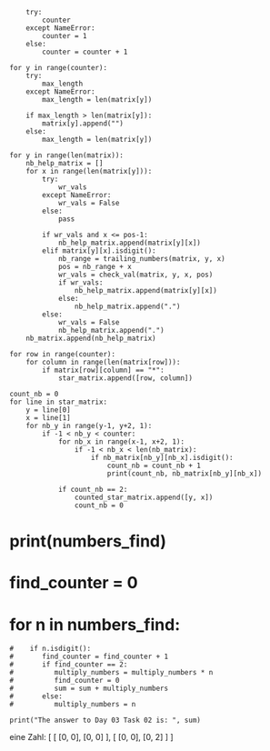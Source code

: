 
        try:
            counter
        except NameError:
            counter = 1
        else:
            counter = counter + 1

    for y in range(counter):
        try:
            max_length
        except NameError:
            max_length = len(matrix[y])

        if max_length > len(matrix[y]):
            matrix[y].append("")
        else:
            max_length = len(matrix[y])

    for y in range(len(matrix)):
        nb_help_matrix = []
        for x in range(len(matrix[y])):
            try:
                wr_vals
            except NameError:
                wr_vals = False
            else:
                pass

            if wr_vals and x <= pos-1:
                nb_help_matrix.append(matrix[y][x])
            elif matrix[y][x].isdigit():
                nb_range = trailing_numbers(matrix, y, x)
                pos = nb_range + x
                wr_vals = check_val(matrix, y, x, pos)
                if wr_vals:
                    nb_help_matrix.append(matrix[y][x])
                else:
                    nb_help_matrix.append(".")
            else:
                wr_vals = False
                nb_help_matrix.append(".")
        nb_matrix.append(nb_help_matrix)

    for row in range(counter):
        for column in range(len(matrix[row])):
            if matrix[row][column] == "*":
                star_matrix.append([row, column])

    count_nb = 0
    for line in star_matrix:
        y = line[0]
        x = line[1]
        for nb_y in range(y-1, y+2, 1):
            if -1 < nb_y < counter:
                for nb_x in range(x-1, x+2, 1):
                    if -1 < nb_x < len(nb_matrix):
                        if nb_matrix[nb_y][nb_x].isdigit():
                            count_nb = count_nb + 1
                            print(count_nb, nb_matrix[nb_y][nb_x])

                if count_nb == 2:
                    counted_star_matrix.append([y, x])
                    count_nb = 0



   # print(numbers_find)
   # find_counter = 0
   # for n in numbers_find:

    #    if n.isdigit():
    #       find_counter = find_counter + 1
    #       if find_counter == 2:
    #          multiply_numbers = multiply_numbers * n
    #          find_counter = 0
    #          sum = sum + multiply_numbers
    #       else:
    #          multiply_numbers = n

    print("The answer to Day 03 Task 02 is: ", sum)


eine Zahl:
[
    [   [0, 0], 
        [0, 0]
    ], 
    [
        [0, 0], 
        [0, 2]
    ]
]